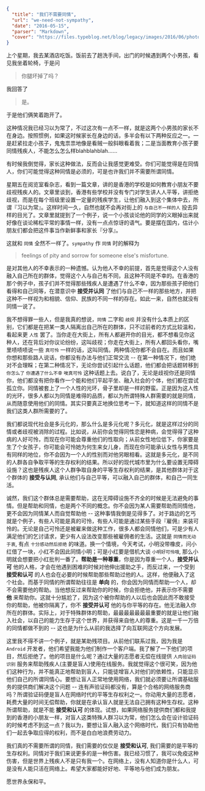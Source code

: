 ```json
{
  "title": "我们不需要同情",
  "url": "we-need-not-sympathy",
  "date": "2016-05-15",
  "parser": "Markdown",
  "cover": "https://files.typeblog.net/blog/legacy/images/2016/06/photo-1444167827109-712640e22c8e.jpg"
}
```

上个星期，我去某酒店吃饭。饭前去了趟洗手间，出门的时候遇到两个小男孩，看见我坐着轮椅，于是问

> 你腿坏掉了吗？

我回答了

> 是。

于是他们俩笑着跑开了。

这种情况我已经习以为常了，不过这次有一点不一样，就是这两个小男孩的家长不在身边。按照惯例，如果这时候家长在身边的话，多半会有以下两种反应之一。一是赶紧拉走小孩子，鬼鬼祟祟地像是看贼一般斜眼看着我；二是当面教育小孩子要同情残疾人，不能怎么怎么样blahblahblah……

有时候我倒觉得，家长这种做法，反而会让我感觉更难受。你们可能觉得是在同情人，你们可能觉得这种同情是必须的，可是也许我们并不需要所谓同情。

星期五在阅览室看杂志，看到一篇文章，讲的是香港的学校是如何教育小朋友不要歧视残疾人的。文章里谈到，香港有些学校并没有专门对学生讲人人平等，讲拒绝歧视，而是在每个班级里设置一定量的残疾学生，让他们融入到这个集体中去，所谓『习以为常』。这样时间一久，自然也就不会再对街上的 `与自己不一样的人` 投去异样的目光了。文章里就提到了一个例子，说一个小孩谈论他的同学的义眼掉出来就好像在谈论稀松平常的事情一样，没有一点点惊讶的语气。要是摆在国内，估计小朋友们都会把这件事当作新鲜事和家长『分享』。

这就和 `同情` 全然不一样了。`sympathy` 作 `同情` 时的解释为

> feelings of pity and sorrow for someone else's misfortune.

是对其他人的不幸表示的一种遗憾。认为他人不幸的前提，首先是觉得这个人没有融入自己所在的群体，觉得这个人与自己有不同，且这种不同是不幸的。在香港的那个例子中，孩子们并不觉得那些残疾人是遭遇了什么不幸，因为那些孩子把他们看得和自己同等，在潜意识中 __接受并认同__ 了他们与自己不一样的那些地方，并把这种不一样视为和相貌、信仰、民族的不同一样的存在。如此一来，自然也就没有同情一说了。

我不想得罪一些人，但是我真的想说，`同情` 二字和 `歧视` 并没有什么本质上的区别，它们都是在把某一类人隔离出自己所在的群体，只不过前者的方式比较温和，看起来更 `人性` 罢了。当你走在大街上，所有人都避开你的目光，都不想看见你这种人，还在背后对你议论纷纷，这叫歧视；你走在大街上，所有人都回头看你，嘴里啧啧啧说一些 `真可怜` 一样的话，这叫同情。两种情况你都不会自在。而且如果你想和那些路人说话，你都没有办法与他们正常交流 -- 在第一种情况下，他们绝对不会理睬；在第二种情况下，无论你尝试引起什么话题，他们都会把话题转移到 `你怎么了` `你遭遇了什么不幸` `唉真可怜` 这种话题上去。说白了，无论是歧视你还是同情你，他们都没有把你看作一个能和他们平起平坐、融入社会的个体，他们都在尝试孤立你。同情被套上了一个人性的光环，骨子里却是一样的野蛮。正是因为这人性的光环，很多人都以为同情是难得的品质，都以为所谓特殊人群需要的就是同情，从而随意使用他们的同情。其实只要真正地换位思考一下，就知道这样的同情不是我们这类人群所需要的了。

我们都说现代社会是多元化的，那么什么是多元化呢？多元化，就是这样过分的同情或者歧视被消除的过程。比如说，从前你会觉得同性恋是种病，会觉得得了这种病的人好可怜，而现在你可能会尊重他们的性取向；从前女性地位低下，你家要是生了个女孩子，你可能会可怜她为何生来女儿身，而现在你可能承认女性与男性具有同样的地位，你不会因为一个人的性别而对他另眼相看。这就是多元化，是不同的人群各自争取平等的生存权利的结果。所以好的现代城市里为什么要设置无障碍设施？这也是残疾人这个人群争取自身的平等生存权利的结果，是其他群体对于这个群体的 __接受与认同__, 承认他们与自己平等，可以融入自己的群体，和自己一同生活。

诚然，我们这个群体总是需要帮助，这在无障碍设施不齐全的时候是无法避免的事情。但是帮助和同情，也是两个不同的概念。你不会因为某人需要帮助而同情他，更不会因为同情某人而自觉帮助他 -- 这种事情我倒是见得多了。对于路边的乞丐就是个例子，有些人可能是真的可怜，有些人可能是通过某些手段『雇佣』来装可怜的。无论是自己可怜还是被雇来做这种工作，很多人都会同情他们，可是少有人满足他们的乞讨请求，更少有人设法改变那些被雇佣者的生活。这就是 `同情而无动于衷`, 有点 `十分感动然后拒绝` 的味道。换一个情境，今天考试，小明没带橡皮，问小红借了一块，小红不会因此同情小明；可是小红要是借机大谈 `小明好可怜哦`, 那么小明就会想要把小红批判一番了。__帮助是一种尊重__，你是因为尊重一个人，__接受并认可__ 他的人格，才会在他遇到困难的时候对他伸出援助之手，而反过来，一个受到 __接受和认可__ 的人也会在必要的时候帮助那些帮助过他的人。这样，他便融入了这个社会。而基于同情的所谓帮助往往是 __单向__ 的，你会因为同情而帮助一个人，却不会需要他的帮助。当他想反过来帮助你的时候，你会拒绝他，并表示你不需要 __他__ 来帮助你。这就十分尴尬了，因为这个被你帮助的人以后也会因此而不敢接受你的帮助，他被你隔离了，你不 __接受并认可__ 他的与你平等的存在。他无法融入你所在的群体。实际上，对于特殊群体的帮助，最最最最最最最重要的就是让他们融入社会，以自己的能力生存于这个世界，并获得来自他人的尊重。这是一千一万倍的同情都做不到的 -- 这也是为什么从前的我选择了向互联网这个方向发展。

这里我不得不讲一个例子，就是某助残项目。从前他们联系过我，因为我是 `Android` 开发者，他们希望我能为他们制作一个客户端。我了解了一下他们的项目，然后拒绝了。他的项目是什么呢？通过大量的志愿者无偿在线提供 `人肉验证码识别` 服务来帮助残疾人(主要是盲人)使用在线服务。我就觉得这个很可笑，因为他们这种行为，并不能真正地帮助到盲人，只能徒增盲人对他们的依赖性，只能显示他们自己的所谓同情心。要想让盲人正常地使用网络，我们就必须要让所谓基础服务的提供商们解决这个问题 -- 连有声验证码都没有，算是个合格的网络服务商吗？所谓验证码便是盲人在网络时代的平等生存权利之一。你动用大量的志愿者，耗费大量的时间无偿帮助，你就是在承认盲人就是无法自己拥有这种生存权。这种所谓帮助，就是不能 __接受和认可__ 的体现。试想，如果网络服务提供商们都和我提到的香港的小朋友一样，对盲人这类特殊人群习以为常，他们怎么会在设计验证码的时候考虑不到这一点？我以为，要想让盲人融入这个网络时代，我们只有协助他们一起去争取应得的权利，而不是白白地浪费劳动力。

我们真的不需要所谓的同情，我们需要的仅仅是 __接受和认可__, 我们需要的是平等的生存权利。同情对于我们来说更多的是一种伤害。我已经习惯了，我可以免疫这种伤害，但是世界上残疾人不是只有我一个。在网络上，没有人知道你是什么人，可是没有人能只活在网络上。希望大家都能好好地、平等地与他们成为朋友。

愿世界永保和平。